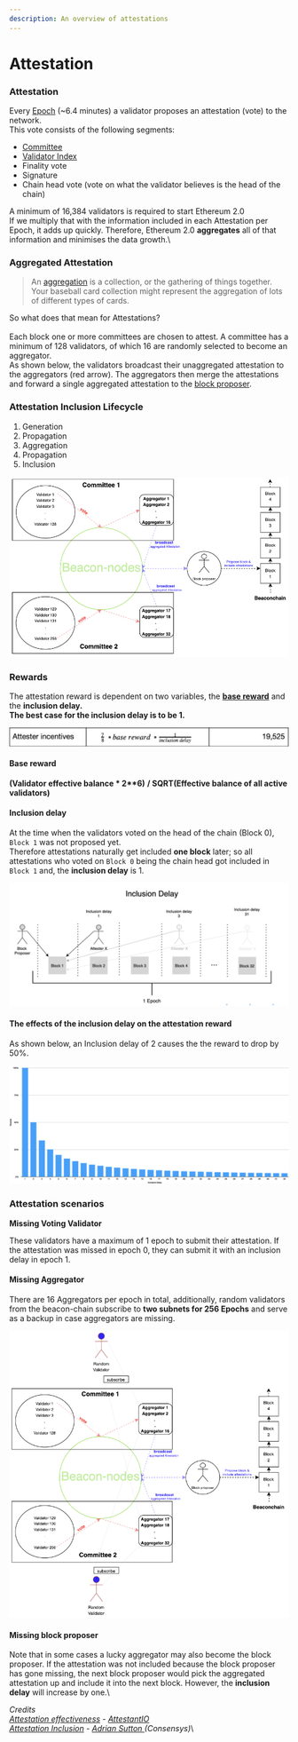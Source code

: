 ```yaml
---
description: An overview of attestations
---
```


# Attestation

### Attestation&#x20;

Every [Epoch](https://kb.beaconcha.in/glossary#epoch) (\~6.4 minutes) a validator proposes an attestation (vote) to the network.\
This vote consists of the following segments:

* [Committee](https://kb.beaconcha.in/glossary#slots)
* [Validator Index](https://kb.beaconcha.in/glossary#unique-index)
* Finality vote
* Signature
* Chain head vote (vote on what the validator believes is the head of the chain)&#x20;

A minimum of 16,384 validators is required to start Ethereum 2.0\
If we multiply that with the information included in each Attestation per Epoch, it adds up quickly. Therefore, Ethereum 2.0 **aggregates** all of that information and minimises the data growth.\


### Aggregated Attestation

> An [aggregation](https://www.vocabulary.com/dictionary/aggregation) is a collection, or the gathering of things together. Your baseball card collection might represent the aggregation of lots of different types of cards.

So what does that mean for Attestations?\
\
Each block one or more committees are chosen to attest. A committee has a minimum of 128 validators, of which 16 are randomly selected to become an aggregator.\
As shown below, the validators broadcast their unaggregated attestation to the aggregators (red arrow). The aggregators then merge the attestations and forward a single aggregated attestation to the [block proposer](https://github.com/gobitfly/eth2-beaconchain-explorer/pull/218).

### &#x20;Attestation Inclusion Lifecycle &#x20;

1. Generation
2. Propagation
3. Aggregation
4. Propagation
5. Inclusion

![](<../.gitbook/assets/image (184).png>)

### &#x20;Rewards

The attestation reward is dependent on two variables, the [**base reward**](https://github.com/ethereum/eth2.0-specs/blob/dev/specs/phase0/beacon-chain.md#constants) and the **inclusion delay.**\
**The best case for the inclusion delay is to be 1.**

![Source: ConsenSys Codefi Analysis](<../.gitbook/assets/image (84).png>)

#### **Base reward**

**(**Validator effective balance \* 2\*\*6**)** **/ SQRT(**Effective balance of **all** active validators**)**&#x20;

#### Inclusion delay

At the time when the validators voted on the head of the chain (Block 0), `Block 1` was not proposed yet.\
Therefore attestations naturally get included **one block** later; so all attestations who voted on `Block 0` being the chain head got included in `Block 1` and, the **inclusion delay** is 1.

![](<../.gitbook/assets/image (158).png>)

####

#### The effects of the inclusion delay on the attestation reward&#x20;

As shown below, an Inclusion delay of 2 causes the the reward to drop by 50%.&#x20;

![Source: Consensys](<../.gitbook/assets/image (163).png>)

### &#x20;**A**ttestation scenarios&#x20;

**Missing Voting Validator**

These validators have a maximum of 1 epoch to submit their attestation. If the attestation was missed in epoch 0, they can submit it with an inclusion delay in epoch 1.

#### &#x20;Missing Aggregator

There are 16 Aggregators per epoch in total, additionally, random validators from the beacon-chain subscribe to **two subnets for 256 Epochs** and serve as a backup in case aggregators are missing.

![](<../.gitbook/assets/image (172).png>)

#### Missing block proposer

Note that in some cases a lucky aggregator may also become the block proposer. If the attestation was not included because the block proposer has gone missing, the next block proposer would pick the aggregated attestation up and include it into the next block. However, the **inclusion delay** will increase by one.\


_Credits_\
[_Attestation effectiveness_](https://www.attestant.io/posts/defining-attestation-effectiveness/) _-_ [_AttestantIO_](https://twitter.com/attestantio)\
[_Attestation Inclusion_](https://www.youtube.com/watch?v=SPcgevcDqDE\&feature=youtu.be) _-_ [_Adrian Sutton_ ](https://twitter.com/ajsutton)_(Consensys)_\
